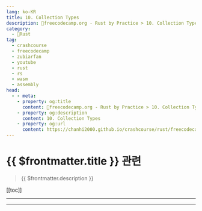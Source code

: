 ```yaml
---
lang: ko-KR
title: 10. Collection Types
description: 🦀freecodecamp.org - Rust by Practice > 10. Collection Types
category: 
  - 🦀Rust
tag: 
  - crashcourse
  - freecodecamp
  - zubiarfan
  - youtube
  - rust
  - rs
  - wasm
  - assembly
head:
  - - meta:
    - property: og:title
      content: 🦀freecodecamp.org - Rust by Practice > 10. Collection Types
    - property: og:description
      content: 10. Collection Types
    - property: og:url
      content: https://chanhi2000.github.io/crashcourse/rust/freecodecamp-rust-by-practice/10.html
---
```


# {{ $frontmatter.title }} 관련

> {{ $frontmatter.description }}

[[toc]]

---

---

<TagLinks />